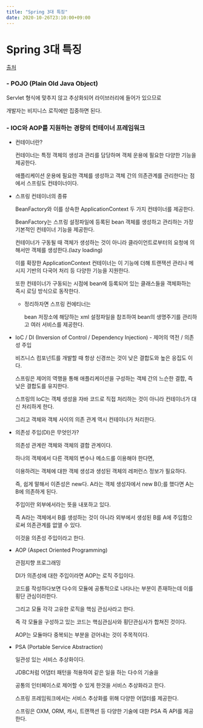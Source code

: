 ```yaml
---
title: "Spring 3대 특징"
date: 2020-10-26T23:10:00+09:00
---
```


# Spring 3대 특징



[출처](https://asfirstalways.tistory.com/334)

### - POJO (Plain Old Java Object)

Servlet 형식에 맞추지 않고 추상화되어 라이브러리에 들어가 있으므로

개발자는 비지니스 로직에만 집중하면 된다.



### - IOC와 AOP를 지원하는 경량의 컨테이너 프레임워크

* 컨테이너란?

  컨테이너는 특정 객체의 생성과 관리를 담당하며 객체 운용에 필요한 다양한 기능을 제공한다.

  애플리케이션 운용에 필요한 객체를 생성하고 객체 간의 의존관계를 관리한다는 점에서 스프링도 컨테이너이다.

* 스프링 컨테이너의 종류

  BeanFactory와 이를 상속한 ApplicationContext 두 가지 컨테이너를 제공한다.

  BeanFactory는 스프링 설정파일에 등록된 bean 객체를 생성하고 관리하는 가장 기본적인 컨테이너 기능을 제공한다.

  컨테이너가 구동될 때 객체가 생성하는 것이 아니라 클라이언트로부터의 요청에 의해서만 객체를 생성한다.(lazy loading)

  이를 확장한 ApplicationContext 컨테이너는 이 기능에 더해 트랜잭션 관리나 메시지 기반의 다국어 처리 등 다양한 기능을 지원한다.

  또한 컨테이너가 구동되는 시점에 bean에 등록되어 있는 클래스들을 객체화하는 즉시 로딩 방식으로 동작한다.

  * 정리하자면 스프링 컨에티너는

    bean 저장소에 해당하는 xml 설정파일을 참조하여 bean의 생명주기를 관리하고 여러 서비스를 제공한다.



* IoC / DI (Inversion of Control / Dependency Injection) - 제어의 역전 / 의존성 주입

  비즈니스 컴포넌트를 개발할 때 항상 신경쓰는 것이 낮은 결합도와 높은 응집도 이다.

  스프링은 제어의 역행을 통해 애플리케이션을 구성하는 객체 간의 느슨한 결합, 즉 낮은 결합도를 유지한다.

  스프링의 IoC는 객체 생성을 자바 코드로 직접 처리하는 것이 아니라 컨테이너가 대신 처리하게 한다.

  그리고 객체와 객체 사이의 의존 관계 역시 컨테이너가 처리한다.

* 의존성 주입(DI)은 무엇인가?

  의존성 관계란 객체와 객체의 결합 관계이다.

  하나의 객체에서 다른 객체의 변수나 메소드를 이용해야 한다면, 

  이용하려는 객체에 대한 객체 생성과 생성된 객체의 레퍼런스 정보가 필요하다.

  즉, 쉽게 말해서 이존성은 new다. A라는 객체 생성자에서 new B();를 했다면 A는 B에 의존하게 된다.

  주입이란 외부에서라는 뜻을 내포하고 있다.

  즉 A라는 객체에서 B를 생성하는 것이 아니라 외부에서 생성된 B를 A에 주입함으로써 의존관계를 없앨 수 있다.

  이것을 의존성 주입이라고 한다. 





* AOP (Aspect Oriented Programming)

  관점지향 프로그래밍

  DI가 의존성에 대한 주입이라면 AOP는 로직 주입이다.

  코드를 작성하다보면 다수의 모듈에 공통적으로 나타나는 부분이 존재하는데 이를 횡단 관심이라한다.

  그리고 모듈 각각 고유한 로직을 핵심 관심사라고 한다.

  즉 각 모듈을 구성하고 있는 코드는 핵심관심사와 횡단관심사가 합쳐진 것이다.

  AOP는 모듈마다 중복되는 부분을 걷어내는 것이 주목적이다.






* PSA (Portable Service Abstraction)
  
  일관성 있는 서비스 추상화이다.
  
  JDBC처럼 어댑터 패턴을 적용하여 같은 일을 하는 다수의 기술을 
  
  공통의 인터페이스로 제어할 수 있게 한것을 서비스 추상화라고 한다.
  
  스프링 프레임워크에서는 서비스 추상화를 위해 다양한 어댑터를 제공한다.
  
  스프링은 OXM, ORM, 캐시, 트랜잭션 등 다양한 기술에 대한 PSA 즉 API를 제공한다.
  
  
  
  